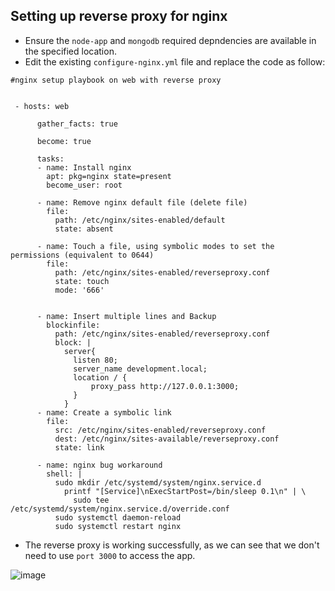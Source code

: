 ## Setting up reverse proxy for nginx

- Ensure the `node-app` and `mongodb` required depndencies are available in the specified location.
- Edit the existing `configure-nginx.yml` file and replace the code as follow:

```
#nginx setup playbook on web with reverse proxy


 - hosts: web
    
      gather_facts: true
    
      become: true
    
      tasks:
      - name: Install nginx
        apt: pkg=nginx state=present
        become_user: root
    
      - name: Remove nginx default file (delete file)
        file:
          path: /etc/nginx/sites-enabled/default
          state: absent
    
      - name: Touch a file, using symbolic modes to set the permissions (equivalent to 0644)
        file:
          path: /etc/nginx/sites-enabled/reverseproxy.conf
          state: touch
          mode: '666'
    
    
      - name: Insert multiple lines and Backup
        blockinfile:
          path: /etc/nginx/sites-enabled/reverseproxy.conf
          block: |
            server{
              listen 80;
              server_name development.local;
              location / {
                  proxy_pass http://127.0.0.1:3000;
              }
            }
      - name: Create a symbolic link
        file:
          src: /etc/nginx/sites-enabled/reverseproxy.conf
          dest: /etc/nginx/sites-available/reverseproxy.conf
          state: link
    
      - name: nginx bug workaround
        shell: |
          sudo mkdir /etc/systemd/system/nginx.service.d
            printf "[Service]\nExecStartPost=/bin/sleep 0.1\n" | \
              sudo tee /etc/systemd/system/nginx.service.d/override.conf
          sudo systemctl daemon-reload
          sudo systemctl restart nginx
  ```
  
  - The reverse proxy is working successfully, as we can see that we don't need to use `port 3000` to access the app.  

![image](https://user-images.githubusercontent.com/110366380/202937295-ac06657d-214c-49ae-a463-f83683900828.png)

